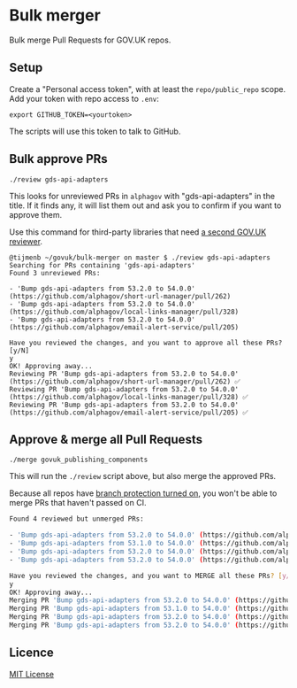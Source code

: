# Bulk merger

Bulk merge Pull Requests for GOV.UK repos.

## Setup

Create a "Personal access token", with at least the `repo/public_repo`
scope. Add your token with repo access to `.env`:

```
export GITHUB_TOKEN=<yourtoken>
```

The scripts will use this token to talk to GitHub.

## Bulk approve PRs

```
./review gds-api-adapters
```

This looks for unreviewed PRs in `alphagov` with "gds-api-adapters" in the title. If it finds any, it will list them out and ask you to confirm if you want to approve them.

Use this command for third-party libraries that need [a second GOV.UK reviewer](https://docs.publishing.service.gov.uk/manual/manage-ruby-dependencies.html#who-can-merge-dependabot-prs).

```shell
@tijmenb ~/govuk/bulk-merger on master $ ./review gds-api-adapters
Searching for PRs containing 'gds-api-adapters'
Found 3 unreviewed PRs:

- 'Bump gds-api-adapters from 53.2.0 to 54.0.0' (https://github.com/alphagov/short-url-manager/pull/262)
- 'Bump gds-api-adapters from 53.2.0 to 54.0.0' (https://github.com/alphagov/local-links-manager/pull/328)
- 'Bump gds-api-adapters from 53.2.0 to 54.0.0' (https://github.com/alphagov/email-alert-service/pull/205)

Have you reviewed the changes, and you want to approve all these PRs? [y/N]
y
OK! Approving away...
Reviewing PR 'Bump gds-api-adapters from 53.2.0 to 54.0.0' (https://github.com/alphagov/short-url-manager/pull/262) ✅
Reviewing PR 'Bump gds-api-adapters from 53.2.0 to 54.0.0' (https://github.com/alphagov/local-links-manager/pull/328) ✅
Reviewing PR 'Bump gds-api-adapters from 53.2.0 to 54.0.0' (https://github.com/alphagov/email-alert-service/pull/205) ✅
```

## Approve & merge all Pull Requests

```
./merge govuk_publishing_components
```

This will run the `./review` script above, but also merge the approved PRs.

Because all repos have [branch protection turned on](https://docs.publishing.service.gov.uk/manual/configure-github-repo.html), you won't be able to merge PRs that haven't passed on CI.

```sh
Found 4 reviewed but unmerged PRs:

- 'Bump gds-api-adapters from 53.2.0 to 54.0.0' (https://github.com/alphagov/short-url-manager/pull/262)
- 'Bump gds-api-adapters from 53.1.0 to 54.0.0' (https://github.com/alphagov/frontend/pull/1658)
- 'Bump gds-api-adapters from 53.2.0 to 54.0.0' (https://github.com/alphagov/local-links-manager/pull/328)
- 'Bump gds-api-adapters from 53.2.0 to 54.0.0' (https://github.com/alphagov/email-alert-service/pull/205)

Have you reviewed the changes, and you want to MERGE all these PRs? [y/N]
y
OK! Approving away...
Merging PR 'Bump gds-api-adapters from 53.2.0 to 54.0.0' (https://github.com/alphagov/short-url-manager/pull/262) ❌ Failed to merge: "PUT https://api.github.com/repos/alphagov/short-url-manager/pulls/262/merge: 405 - Required status check \"continuous-integration/jenkins/branch\" is errored. // See: https://help.github.com/articles/about-protected-branches"
Merging PR 'Bump gds-api-adapters from 53.1.0 to 54.0.0' (https://github.com/alphagov/frontend/pull/1658) ❌ Failed to merge: "PUT https://api.github.com/repos/alphagov/frontend/pulls/1658/merge: 405 - 2 of 2 required status checks have not succeeded: 1 expected and 1 pending. // See: https://help.github.com/articles/about-protected-branches"
Merging PR 'Bump gds-api-adapters from 53.2.0 to 54.0.0' (https://github.com/alphagov/local-links-manager/pull/328) ✅
Merging PR 'Bump gds-api-adapters from 53.2.0 to 54.0.0' (https://github.com/alphagov/email-alert-service/pull/205) ✅
```

## Licence

[MIT License](LICENSE)

